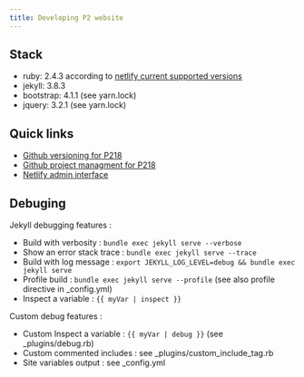 ```yaml
---
title: Developing P2 website
---
```


## Stack

 - ruby: 2.4.3 according to [netlify current supported versions](https://www.netlify.com/docs/#ruby)
 - jekyll: 3.8.3
 - bootstrap: 4.1.1 (see yarn.lock)
 - jquery: 3.2.1 (see yarn.lock)

## Quick links

 - [Github versioning for P218](https://github.com/captaincoffee/p218)
 - [Github project managment for P218](https://github.com/captaincoffee/p218/projects/1)
 - [Netlify admin interface](https://app.netlify.com/sites/sad-goldberg-49fc15/overview)

## Debuging

Jekyll debugging features :

 - Build with verbosity : `bundle exec jekyll serve --verbose`
 - Show an error stack trace : `bundle exec jekyll serve --trace`
 - Build with log message : `export JEKYLL_LOG_LEVEL=debug && bundle exec jekyll serve`
 - Profile build : `bundle exec jekyll serve --profile` (see also profile directive in _config.yml)
 - Inspect a variable : `{{ myVar | inspect }}`

Custom debug features :

 - Custom Inspect a variable : `{{ myVar | debug }}` (see _plugins/debug.rb)
 - Custom commented includes : see _plugins/custom_include_tag.rb
 - Site variables output : see _config.yml


